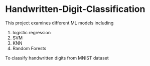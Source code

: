 # Handwritten-Digit-Classification
This project examines different ML models including 
1. logistic regression
2. SVM
3. KNN
4. Random Forests

To classify handwritten digits from MNIST dataset
